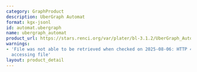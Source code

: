 ```yaml
---
category: GraphProduct
description: UberGraph Automat
format: kgx-jsonl
id: automat.ubergraph
name: ubergraph_automat
product_url: https://stars.renci.org/var/plater/bl-3.1.2/UberGraph_Automat/latest/kgx_files
warnings:
- 'File was not able to be retrieved when checked on 2025-08-06: HTTP 404 error when
  accessing file'
layout: product_detail
---
```

